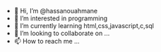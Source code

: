- 👋 Hi, I’m @hassanouahmane
- 👀 I’m interested in programming
- 🌱 I’m currently learning html,css,javascript,c,sql
- 💞️ I’m looking to collaborate on ...
- 📫 How to reach me ...

<!---
hassanouahmane/hassanouahmane is a ✨ special ✨ repository because its `README.md` (this file) appears on your GitHub profile.
You can click the Preview link to take a look at your changes.
--->
